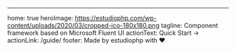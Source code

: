 ---
home: true
heroImage: https://estudiophp.com/wp-content/uploads/2020/03/cropped-ico-180x180.png
tagline: Component framework based on Microsoft Fluent UI
actionText: Quick Start →
actionLink: /guide/
footer: Made by estudiophp with ❤️

